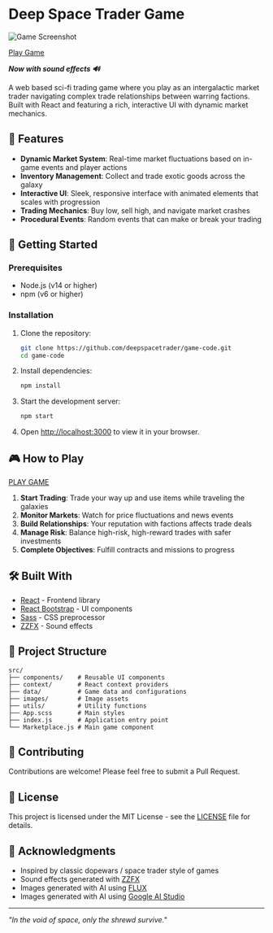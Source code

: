 # Deep Space Trader Game

![Game Screenshot](https://raw.githubusercontent.com/deepspacetrader/game-code/refs/heads/master/images/screen-shot.jpg)

[Play Game](https://deepspacetrader.github.io/)

**_Now with sound effects 🔊_**

A web based sci-fi trading game where you play as an intergalactic market trader navigating complex trade relationships between warring factions. Built with React and featuring a rich, interactive UI with dynamic market mechanics.

## 🌌 Features

-   **Dynamic Market System**: Real-time market fluctuations based on in-game events and player actions
-   **Inventory Management**: Collect and trade exotic goods across the galaxy
-   **Interactive UI**: Sleek, responsive interface with animated elements that scales with progression
-   **Trading Mechanics**: Buy low, sell high, and navigate market crashes
-   **Procedural Events**: Random events that can make or break your trading

## 🚀 Getting Started

### Prerequisites

-   Node.js (v14 or higher)
-   npm (v6 or higher)

### Installation

1. Clone the repository:

    ```bash
    git clone https://github.com/deepspacetrader/game-code.git
    cd game-code
    ```

2. Install dependencies:

    ```bash
    npm install
    ```

3. Start the development server:

    ```bash
    npm start
    ```

4. Open [http://localhost:3000](http://localhost:3000) to view it in your browser.

## 🎮 How to Play

[PLAY GAME](https://deepspacetrader.github.io)

1. **Start Trading**: Trade your way up and use items while traveling the galaxies
2. **Monitor Markets**: Watch for price fluctuations and news events
3. **Build Relationships**: Your reputation with factions affects trade deals
4. **Manage Risk**: Balance high-risk, high-reward trades with safer investments
5. **Complete Objectives**: Fulfill contracts and missions to progress

## 🛠 Built With

-   [React](https://reactjs.org/) - Frontend library
-   [React Bootstrap](https://react-bootstrap.github.io/) - UI components
-   [Sass](https://sass-lang.com/) - CSS preprocessor
-   [ZZFX](https://github.com/KilledByAPixel/ZZFX) - Sound effects

## 📂 Project Structure

```
src/
├── components/    # Reusable UI components
├── context/       # React context providers
├── data/          # Game data and configurations
├── images/        # Image assets
├── utils/         # Utility functions
├── App.scss       # Main styles
├── index.js       # Application entry point
└── Marketplace.js # Main game component
```

## 🤝 Contributing

Contributions are welcome! Please feel free to submit a Pull Request.

## 📝 License

This project is licensed under the MIT License - see the [LICENSE](LICENSE) file for details.

## 🙏 Acknowledgments

-   Inspired by classic dopewars / space trader style of games
-   Sound effects generated with [ZZFX](https://github.com/KilledByAPixel/ZZFX)
-   Images generated with AI using [FLUX](https://huggingface.co/spaces/black-forest-labs/FLUX.1-dev)
-   Images generated with AI using [Google AI Studio](https://aistudio.google.com/app/gallery)

---

_"In the void of space, only the shrewd survive."_
